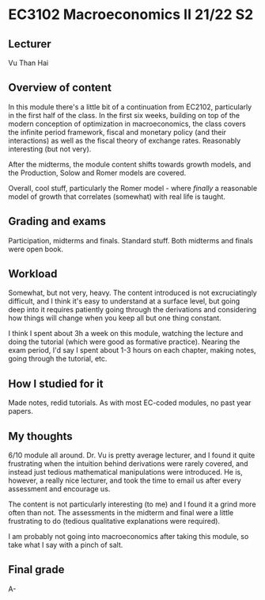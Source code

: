 # EC3102 Macroeconomics II 21/22 S2

## Lecturer

Vu Than Hai

## Overview of content

In this module there's a little bit of a continuation from EC2102, particularly in the first half of the class. In the first six weeks, building on top of the modern conception of optimization in macroeconomics, the class covers the infinite period framework, fiscal and monetary policy (and their interactions) as well as the fiscal theory of exchange rates. Reasonably interesting (but not very).

After the midterms, the module content shifts towards growth models, and the Production, Solow and Romer models are covered.

Overall, cool stuff, particularly the Romer model - where _finally_ a reasonable model of growth that correlates (somewhat) with real life is taught.

## Grading and exams

Participation, midterms and finals. Standard stuff. Both midterms and finals were open book.

## Workload

Somewhat, but not very, heavy. The content introduced is not excruciatingly difficult, and I think it's easy to understand at a surface level, but going deep into it requires patiently going through the derivations and considering how things will change when you keep all but one thing constant.

I think I spent about 3h a week on this module, watching the lecture and doing the tutorial (which were good as formative practice). Nearing the exam period, I'd say I spent about 1-3 hours on each chapter, making notes, going through the tutorial, etc.

## How I studied for it

Made notes, redid tutorials. As with most EC-coded modules, no past year papers.

## My thoughts

6/10 module all around. Dr. Vu is pretty average lecturer, and I found it quite frustrating when the intuition behind derivations were rarely covered, and instead just tedious mathematical manipulations were introduced. He is, however, a really nice lecturer, and took the time to email us after every assessment and encourage us.

The content is not particularly interesting (to me) and I found it a grind more often than not. The assessments in the midterm and final were a little frustrating to do (tedious qualitative explanations were required).

I am probably not going into macroeconomics after taking this module, so take what I say with a pinch of salt.

## Final grade

A-
